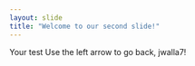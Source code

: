 ```yaml
---
layout: slide
title: "Welcome to our second slide!"
---
```

Your test
Use the left arrow to go back, jwalla7!
